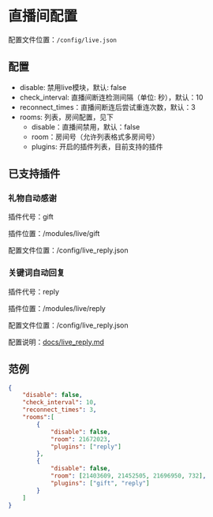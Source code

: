 # 直播间配置

配置文件位置：`/config/live.json`

## 配置

- disable: 禁用live模块，默认: false
- check_interval: 直播间断连检测间隔（单位: 秒），默认：10 
- reconnect_times：直播间断连后尝试重连次数，默认：3
- rooms: 列表，房间配置，见下
  - disable：直播间禁用，默认：false
  - room：房间号（允许列表格式多房间号）
  - plugins: 开启的插件列表，目前支持的插件

## 已支持插件

### 礼物自动感谢

插件代号：gift

插件位置：/modules/live/gift

配置文件位置：/config/live_reply.json

### 关键词自动回复

插件代号：reply

插件位置：/modules/live/reply

配置文件位置：/config/live_reply.json

配置说明：[docs/live_reply.md](/docs/live_reply.md)

## 范例

```json
{
    "disable": false,
    "check_interval": 10,
    "reconnect_times": 3,
    "rooms":[
        {
            "disable": false,
            "room": 21672023,
            "plugins": ["reply"]
        },
        {
            "disable": false,
            "room": [21403609, 21452505, 21696950, 732],
            "plugins": ["gift", "reply"]
        }
    ]
}
```
